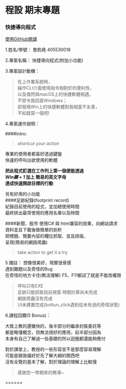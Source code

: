 # 程設 期末專題
### 快捷導向程式
[使用GitHub閱讀](https://goo.gl/HN5aEA)
<!-- https://github.com/chun-yao/md-try/blob/master/README.md -->

1.姓名/學號： 詹鈞堯 405530018  

2.專案名稱： 快捷導向程式(附加小功能)  

3.專案設計動機：  
> 在上作業系統時，  
> 操作CLI介面使用指令相對於的便利性，  
> 以及偶然與macOS上的快捷軟體相遇，  
> 不禁令我回首Windows；  
> 卻發現Win上的快捷軟體對我相當不友善，  
> 不如就寫一個吧!

4.專案運作說明：  

####intro:  
>  *shortcut your action* 

專業的使用者都喜好透過鍵盤  
快速的呼叫出欲使用的軟體    

**把此程式釘選在工作列上第一個便能透過**  
***Win鍵 + 1* 加上 簡易的英文字母**  
**達成快速開啟目標的行動**  

另有好用的小功能  
####足跡紀錄(footprint record)  
紀錄目前使用的程式，並加總使用時間  
最終排出最常使用的應用名單以及時間  

####新聞、股市 
使用C# 與 html兼容的效果，向網站請求    
資料並且下載後做簡單的剖析  
把標題、簡要內容的欄位抓取、並且排版、  
呈現(簡易的網路爬蟲)  

> take action to get it a try  

5.備註： 
想像很美好，現實很骨感  
遇到難題以及奇怪的Bug  
在奇怪的地方卡住(無法理解) 
F5、F11都試了就是不能改權限  
  
> 呼叫只有EXE  
> 足跡只能抓取目前視窗 時間計算尚未完成  
> 網路爬蟲沒有完成  
> UI未建置完成(bottun_click遇到從未有過的奇怪狀態)


6.課程回饋(5 Bonus)：  

 大致上教的還蠻快的，後半部分的繼承封裝委託等  
都是略懂概念，但無法很好的應用，前半部分因為  
本身有自己了解過一些基礎的所以迴圈都還能夠應付  

對於課堂上，教授的一些形容並不是那麼容易理解  
可能是跟我偏好於先了解大綱的關西吧  
沒有全覽的基本了解，對於理論的理解上比較慢   
>  感謝您一學期來的教導~

======

